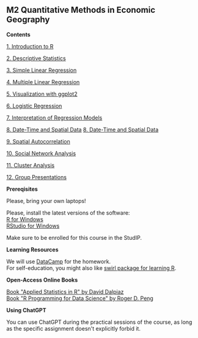 ## M2 Quantitative Methods in Economic Geography

**Contents**   


[1. Introduction to R](1_intro.md)

[2. Descriptive Statistics](2_descript.md)

[3. Simple Linear Regression](3_linear.md)

[4. Multiple Linear Regression](4_multiple.md)

[5. Visualization with ggplot2](5_visual.md)

[6. Logistic Regression](6_logistic.md)

[7. Interpretation of Regression Models](7_interpret.md)

[8. Date-Time and Spatial Data](8_time.md)
[8. Date-Time and Spatial Data](https://boikod.github.io/8_time)

[9. Spatial Autocorrelation](9_spatial.md)

[10. Social Network Analysis](10_network.md)   

[11. Cluster Analysis](11_cluster.md)

[12. Group Presentations](12_final.md)


**Prereqisites**  

Please, bring your own laptops!   

Please, install the latest versions of the software:   
[R for Windows](https://cran.r-project.org/bin/windows/base/)   
[RStudio for Windows](https://www.rstudio.com/products/rstudio/)    

Make sure to be enrolled for this course in the StudIP.


**Learning Resources**    


We will use [DataCamp](https://www.datacamp.com/courses) for the homework.    
For self-education, you might also like [swirl package for learning R](https://swirlstats.com/).


**Open-Access Online Books**    


[Book "Applied Statistics in R" by David Dalpiaz](https://book.stat420.org)    
[Book "R Programming for Data Science" by Roger D. Peng](https://bookdown.org/rdpeng/rprogdatascience)

**Using ChatGPT**     

You can use ChatGPT during the practical sessions of the course, as long as the specific assignment doesn't explicitly forbid it.
